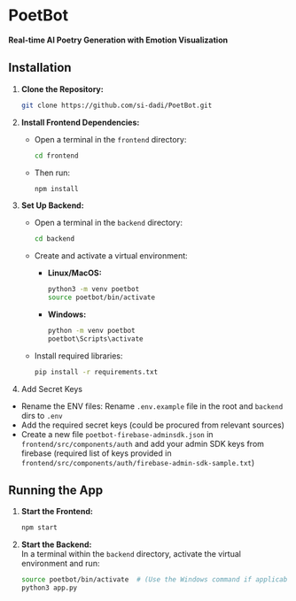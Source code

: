 # PoetBot
**Real-time AI Poetry Generation with Emotion Visualization**

## Installation

1. **Clone the Repository:**  
   ```bash
   git clone https://github.com/si-dadi/PoetBot.git
   ```

2. **Install Frontend Dependencies:**  
   - Open a terminal in the `frontend` directory:
     ```bash
     cd frontend
     ```
   - Then run:  
      ```bash
      npm install
      ```

3. **Set Up Backend:**

   - Open a terminal in the `backend` directory:
     ```bash
     cd backend
     ```

   - Create and activate a virtual environment:
     - **Linux/MacOS:**
       ```bash
       python3 -m venv poetbot
       source poetbot/bin/activate
       ```
     - **Windows:**
       ```cmd
       python -m venv poetbot
       poetbot\Scripts\activate
       ```

   - Install required libraries:
     ```bash
     pip install -r requirements.txt
     ```
4. Add Secret Keys
  - Rename the ENV files: Rename `.env.example` file in the root and `backend` dirs to `.env`
  - Add the required secret keys (could be procured from relevant sources)
  - Create a new file `poetbot-firebase-adminsdk.json` in `frontend/src/components/auth` and add your admin SDK keys from firebase (required list of keys provided in `frontend/src/components/auth/firebase-admin-sdk-sample.txt`)

  
## Running the App

1. **Start the Frontend:**  
   ```bash
   npm start
   ```

2. **Start the Backend:**  
   In a terminal within the `backend` directory, activate the virtual environment and run:
   ```bash
   source poetbot/bin/activate  # (Use the Windows command if applicable)
   python3 app.py
   ```